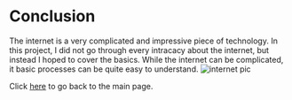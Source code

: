 # Conclusion
The internet is a very complicated and impressive piece of technology. In this project, I did not go through every intracacy about the internet, but instead I hoped to cover the basics. While the internet can be complicated, it basic processes can be quite easy to understand.
![internet pic](https://github.com/user-attachments/assets/e874508d-0663-4b29-9814-658bcc6bb938)

  
Click [here](README.md) to go back to the main page.
